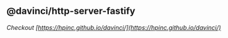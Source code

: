 ## @davinci/http-server-fastify


*Checkout [https://hpinc.github.io/davinci/](https://hpinc.github.io/davinci/)*
